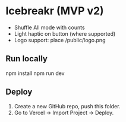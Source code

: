 
# Icebreakr (MVP v2)

- Shuffle All mode with counts
- Light haptic on button (where supported)
- Logo support: place /public/logo.png

## Run locally
npm install
npm run dev

## Deploy
1. Create a new GitHub repo, push this folder.
2. Go to Vercel → Import Project → Deploy.
